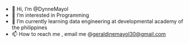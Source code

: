 - 👋 Hi, I’m @DynneMayol
- 👀 I’m interested in Programming
- 🌱 I’m currently learning data engineering at developmental academy of the philippines
- 📫 How to reach me , email me @geraldinemayol30@gmail.com
<!---
DynneMayol/DynneMayol is a ✨ special ✨ repository because its `README.md` (this file) appears on your GitHub profile.
You can click the Preview link to take a look at your changes.
--->
